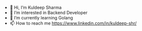 - 👋 Hi, I’m Kuldeep Sharma
- 👀 I’m interested in Backend Developer
- 🌱 I’m currently learning Golang
- 📫 How to reach me https://www.linkedin.com/in/kuldeep-shr/

<!---
kuldeep-shr/kuldeep-shr is a ✨ special ✨ repository because its `README.md` (this file) appears on your GitHub profile.
You can click the Preview link to take a look at your changes.
--->
